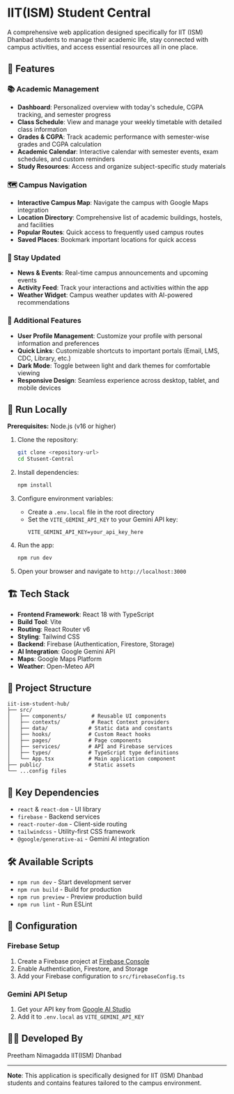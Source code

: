 # IIT(ISM) Student Central

A comprehensive web application designed specifically for IIT (ISM) Dhanbad students to manage their academic life, stay connected with campus activities, and access essential resources all in one place.

## 🌟 Features

### 📚 Academic Management
- **Dashboard**: Personalized overview with today's schedule, CGPA tracking, and semester progress
- **Class Schedule**: View and manage your weekly timetable with detailed class information
- **Grades & CGPA**: Track academic performance with semester-wise grades and CGPA calculation
- **Academic Calendar**: Interactive calendar with semester events, exam schedules, and custom reminders
- **Study Resources**: Access and organize subject-specific study materials

### 🗺️ Campus Navigation
- **Interactive Campus Map**: Navigate the campus with Google Maps integration
- **Location Directory**: Comprehensive list of academic buildings, hostels, and facilities
- **Popular Routes**: Quick access to frequently used campus routes
- **Saved Places**: Bookmark important locations for quick access

### 📰 Stay Updated
- **News & Events**: Real-time campus announcements and upcoming events
- **Activity Feed**: Track your interactions and activities within the app
- **Weather Widget**: Campus weather updates with AI-powered recommendations

### 🎯 Additional Features
- **User Profile Management**: Customize your profile with personal information and preferences
- **Quick Links**: Customizable shortcuts to important portals (Email, LMS, CDC, Library, etc.)
- **Dark Mode**: Toggle between light and dark themes for comfortable viewing
- **Responsive Design**: Seamless experience across desktop, tablet, and mobile devices

## 🚀 Run Locally

**Prerequisites:**  Node.js (v16 or higher)

1. Clone the repository:
   ```bash
   git clone <repository-url>
   cd Stusent-Central
   ```

2. Install dependencies:
   ```bash
   npm install
   ```

3. Configure environment variables:
   - Create a `.env.local` file in the root directory
   - Set the `VITE_GEMINI_API_KEY` to your Gemini API key:
     ```
     VITE_GEMINI_API_KEY=your_api_key_here
     ```

4. Run the app:
   ```bash
   npm run dev
   ```

5. Open your browser and navigate to `http://localhost:3000`

## 🏗️ Tech Stack

- **Frontend Framework**: React 18 with TypeScript
- **Build Tool**: Vite
- **Routing**: React Router v6
- **Styling**: Tailwind CSS
- **Backend**: Firebase (Authentication, Firestore, Storage)
- **AI Integration**: Google Gemini API
- **Maps**: Google Maps Platform
- **Weather**: Open-Meteo API

## 📁 Project Structure

```
iit-ism-student-hub/
├── src/
│   ├── components/        # Reusable UI components
│   ├── contexts/          # React Context providers
│   ├── data/             # Static data and constants
│   ├── hooks/            # Custom React hooks
│   ├── pages/            # Page components
│   ├── services/         # API and Firebase services
│   ├── types/            # TypeScript type definitions
│   └── App.tsx           # Main application component
├── public/               # Static assets
└── ...config files
```

## 🔑 Key Dependencies

- `react` & `react-dom` - UI library
- `firebase` - Backend services
- `react-router-dom` - Client-side routing
- `tailwindcss` - Utility-first CSS framework
- `@google/generative-ai` - Gemini AI integration

## 🛠️ Available Scripts

- `npm run dev` - Start development server
- `npm run build` - Build for production
- `npm run preview` - Preview production build
- `npm run lint` - Run ESLint

## 📝 Configuration

### Firebase Setup
1. Create a Firebase project at [Firebase Console](https://console.firebase.google.com/)
2. Enable Authentication, Firestore, and Storage
3. Add your Firebase configuration to `src/firebaseConfig.ts`

### Gemini API Setup
1. Get your API key from [Google AI Studio](https://makersuite.google.com/app/apikey)
2. Add it to `.env.local` as `VITE_GEMINI_API_KEY`

## 👨‍💻 Developed By

Preetham Nimagadda
IIT(ISM) Dhanbad

---

**Note**: This application is specifically designed for IIT (ISM) Dhanbad students and contains features tailored to the campus environment.
